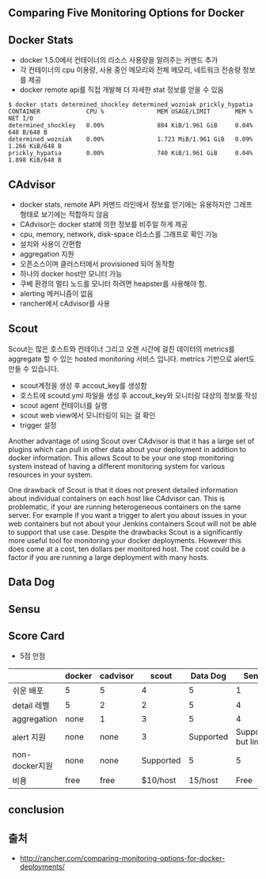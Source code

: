 ## Comparing Five Monitoring Options for Docker

## Docker Stats

- docker 1.5.0에서 컨테이너의 리소스 사용량을 알려주는 커맨드 추가
- 각 컨테이너의 cpu 이용량, 사용 중인 메모리와 전체 메모리, 네트워크 전송량 정보를 제공
- docker remote api를 직접 개발해 더 자세한 stat 정보를 얻을 수 있음

```
$ docker stats determined_shockley determined_wozniak prickly_hypatia
CONTAINER             CPU %               MEM USAGE/LIMIT       MEM %               NET I/O
determined_shockley   0.00%               884 KiB/1.961 GiB     0.04%               648 B/648 B
determined_wozniak    0.00%               1.723 MiB/1.961 GiB   0.09%               1.266 KiB/648 B
prickly_hypatia       0.00%               740 KiB/1.961 GiB     0.04%               1.898 KiB/648 B
```

## CAdvisor

- docker stats, remote API 커맨드 라인에서 정보를 얻기에는 유용하지만 그래프 형태로 보기에는 적합하지 않음
- CAdvisor는 docker stat에 의한 정보를 비주얼 하게 제공 
- cpu, memory, network, disk-space 리소스를 그래프로 확인 가능
- 설치와 사용이 간편함 
- aggregation 지원
- 오픈소스이며 클러스터에서 provisioned 되어 동작함 
- 하나의 docker host만 모니터 가능
- 쿠베 환경의 멀티 노드를 모니터 하려면 heapster를 사용해야 함.
- alerting 메커니즘이 없음 
- rancher에서 cAdvisor를 사용 

## Scout

Scout는 많은 호스트와 컨테이너 그리고 오랜 시간에 걸친 데이터의 metrics를 aggregate 할 수 있는 hosted monitoring 서비스 입니다. metrics 기반으로 alert도 만들 수 있습니다. 

- scout계정을 생성 후 accout_key를 생성함 
- 호스트에 scoutd.yml 파일을 생성 후 accout_key와 모니터링 대상의 정보를 작성
- scout agent 컨테이너를 실행
- scout web view에서 모니터링이 되는 걸 확인
- trigger 설정 

Another advantage of using Scout over CAdvisor is that it has a large set of plugins which can pull in other data about your deployment in addition to docker information. This allows Scout to be your one stop monitoring system instead of having a different monitoring system for various resources in your system.

One drawback of Scout is that it does not present detailed information about individual containers on each host like CAdvisor can. This is problematic, if your are running heterogeneous containers on the same server. For example if you want a trigger to alert you about issues in your web containers but not about your Jenkins containers Scout will not be able to support that use case. Despite the drawbacks Scout is a significantly more useful tool for monitoring your docker deployments. However this does come at a cost, ten dollars per monitored host. The cost could be a factor if you are running a large deployment with many hosts.


## Data Dog

## Sensu

## Score Card

- 5점 만점

|              |docker|cadvisor|scout|Data Dog|Sensu|
|--------------|------|--------|-----|--------|-----|
|쉬운 배포     |5     |5       |4    |5       |1    |
|detail 레벨   |5     |2       |2    |5       |4    |
|aggregation   |none  |1       |3    |5       |4    |
|alert 지원    |none  |none    |3    |Supported|Supported but limited|
|non-docker지원|none  |none    |Supported|5   |5    |
|비용          |free  |free    |$10/host|15/host|Free|

## conclusion



## 출처

- http://rancher.com/comparing-monitoring-options-for-docker-deployments/
